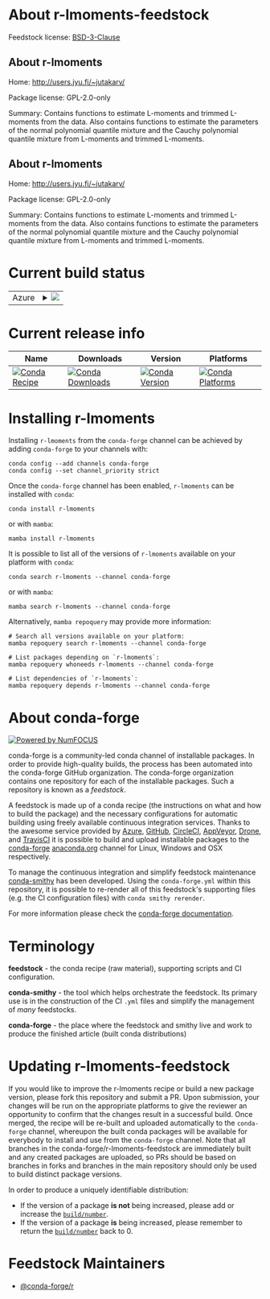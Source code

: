 About r-lmoments-feedstock
==========================

Feedstock license: [BSD-3-Clause](https://github.com/conda-forge/r-lmoments-feedstock/blob/main/LICENSE.txt)


About r-lmoments
----------------

Home: http://users.jyu.fi/~jutakarv/

Package license: GPL-2.0-only

Summary: Contains functions to estimate L-moments and trimmed L-moments from the data. Also contains functions to estimate the parameters of the normal polynomial quantile mixture and the Cauchy polynomial quantile mixture from L-moments and trimmed L-moments.

About r-lmoments
----------------

Home: http://users.jyu.fi/~jutakarv/

Package license: GPL-2.0-only

Summary: Contains functions to estimate L-moments and trimmed L-moments from the data. Also contains functions to estimate the parameters of the normal polynomial quantile mixture and the Cauchy polynomial quantile mixture from L-moments and trimmed L-moments.

Current build status
====================


<table>
    
  <tr>
    <td>Azure</td>
    <td>
      <details>
        <summary>
          <a href="https://dev.azure.com/conda-forge/feedstock-builds/_build/latest?definitionId=1312&branchName=main">
            <img src="https://dev.azure.com/conda-forge/feedstock-builds/_apis/build/status/r-lmoments-feedstock?branchName=main">
          </a>
        </summary>
        <table>
          <thead><tr><th>Variant</th><th>Status</th></tr></thead>
          <tbody><tr>
              <td>linux_64_r_base4.3</td>
              <td>
                <a href="https://dev.azure.com/conda-forge/feedstock-builds/_build/latest?definitionId=1312&branchName=main">
                  <img src="https://dev.azure.com/conda-forge/feedstock-builds/_apis/build/status/r-lmoments-feedstock?branchName=main&jobName=linux&configuration=linux%20linux_64_r_base4.3" alt="variant">
                </a>
              </td>
            </tr><tr>
              <td>linux_64_r_base4.4</td>
              <td>
                <a href="https://dev.azure.com/conda-forge/feedstock-builds/_build/latest?definitionId=1312&branchName=main">
                  <img src="https://dev.azure.com/conda-forge/feedstock-builds/_apis/build/status/r-lmoments-feedstock?branchName=main&jobName=linux&configuration=linux%20linux_64_r_base4.4" alt="variant">
                </a>
              </td>
            </tr><tr>
              <td>osx_64_r_base4.3</td>
              <td>
                <a href="https://dev.azure.com/conda-forge/feedstock-builds/_build/latest?definitionId=1312&branchName=main">
                  <img src="https://dev.azure.com/conda-forge/feedstock-builds/_apis/build/status/r-lmoments-feedstock?branchName=main&jobName=osx&configuration=osx%20osx_64_r_base4.3" alt="variant">
                </a>
              </td>
            </tr><tr>
              <td>osx_64_r_base4.4</td>
              <td>
                <a href="https://dev.azure.com/conda-forge/feedstock-builds/_build/latest?definitionId=1312&branchName=main">
                  <img src="https://dev.azure.com/conda-forge/feedstock-builds/_apis/build/status/r-lmoments-feedstock?branchName=main&jobName=osx&configuration=osx%20osx_64_r_base4.4" alt="variant">
                </a>
              </td>
            </tr><tr>
              <td>win_64_r_base4.3</td>
              <td>
                <a href="https://dev.azure.com/conda-forge/feedstock-builds/_build/latest?definitionId=1312&branchName=main">
                  <img src="https://dev.azure.com/conda-forge/feedstock-builds/_apis/build/status/r-lmoments-feedstock?branchName=main&jobName=win&configuration=win%20win_64_r_base4.3" alt="variant">
                </a>
              </td>
            </tr><tr>
              <td>win_64_r_base4.4</td>
              <td>
                <a href="https://dev.azure.com/conda-forge/feedstock-builds/_build/latest?definitionId=1312&branchName=main">
                  <img src="https://dev.azure.com/conda-forge/feedstock-builds/_apis/build/status/r-lmoments-feedstock?branchName=main&jobName=win&configuration=win%20win_64_r_base4.4" alt="variant">
                </a>
              </td>
            </tr>
          </tbody>
        </table>
      </details>
    </td>
  </tr>
</table>

Current release info
====================

| Name | Downloads | Version | Platforms |
| --- | --- | --- | --- |
| [![Conda Recipe](https://img.shields.io/badge/recipe-r--lmoments-green.svg)](https://anaconda.org/conda-forge/r-lmoments) | [![Conda Downloads](https://img.shields.io/conda/dn/conda-forge/r-lmoments.svg)](https://anaconda.org/conda-forge/r-lmoments) | [![Conda Version](https://img.shields.io/conda/vn/conda-forge/r-lmoments.svg)](https://anaconda.org/conda-forge/r-lmoments) | [![Conda Platforms](https://img.shields.io/conda/pn/conda-forge/r-lmoments.svg)](https://anaconda.org/conda-forge/r-lmoments) |

Installing r-lmoments
=====================

Installing `r-lmoments` from the `conda-forge` channel can be achieved by adding `conda-forge` to your channels with:

```
conda config --add channels conda-forge
conda config --set channel_priority strict
```

Once the `conda-forge` channel has been enabled, `r-lmoments` can be installed with `conda`:

```
conda install r-lmoments
```

or with `mamba`:

```
mamba install r-lmoments
```

It is possible to list all of the versions of `r-lmoments` available on your platform with `conda`:

```
conda search r-lmoments --channel conda-forge
```

or with `mamba`:

```
mamba search r-lmoments --channel conda-forge
```

Alternatively, `mamba repoquery` may provide more information:

```
# Search all versions available on your platform:
mamba repoquery search r-lmoments --channel conda-forge

# List packages depending on `r-lmoments`:
mamba repoquery whoneeds r-lmoments --channel conda-forge

# List dependencies of `r-lmoments`:
mamba repoquery depends r-lmoments --channel conda-forge
```


About conda-forge
=================

[![Powered by
NumFOCUS](https://img.shields.io/badge/powered%20by-NumFOCUS-orange.svg?style=flat&colorA=E1523D&colorB=007D8A)](https://numfocus.org)

conda-forge is a community-led conda channel of installable packages.
In order to provide high-quality builds, the process has been automated into the
conda-forge GitHub organization. The conda-forge organization contains one repository
for each of the installable packages. Such a repository is known as a *feedstock*.

A feedstock is made up of a conda recipe (the instructions on what and how to build
the package) and the necessary configurations for automatic building using freely
available continuous integration services. Thanks to the awesome service provided by
[Azure](https://azure.microsoft.com/en-us/services/devops/), [GitHub](https://github.com/),
[CircleCI](https://circleci.com/), [AppVeyor](https://www.appveyor.com/),
[Drone](https://cloud.drone.io/welcome), and [TravisCI](https://travis-ci.com/)
it is possible to build and upload installable packages to the
[conda-forge](https://anaconda.org/conda-forge) [anaconda.org](https://anaconda.org/)
channel for Linux, Windows and OSX respectively.

To manage the continuous integration and simplify feedstock maintenance
[conda-smithy](https://github.com/conda-forge/conda-smithy) has been developed.
Using the ``conda-forge.yml`` within this repository, it is possible to re-render all of
this feedstock's supporting files (e.g. the CI configuration files) with ``conda smithy rerender``.

For more information please check the [conda-forge documentation](https://conda-forge.org/docs/).

Terminology
===========

**feedstock** - the conda recipe (raw material), supporting scripts and CI configuration.

**conda-smithy** - the tool which helps orchestrate the feedstock.
                   Its primary use is in the construction of the CI ``.yml`` files
                   and simplify the management of *many* feedstocks.

**conda-forge** - the place where the feedstock and smithy live and work to
                  produce the finished article (built conda distributions)


Updating r-lmoments-feedstock
=============================

If you would like to improve the r-lmoments recipe or build a new
package version, please fork this repository and submit a PR. Upon submission,
your changes will be run on the appropriate platforms to give the reviewer an
opportunity to confirm that the changes result in a successful build. Once
merged, the recipe will be re-built and uploaded automatically to the
`conda-forge` channel, whereupon the built conda packages will be available for
everybody to install and use from the `conda-forge` channel.
Note that all branches in the conda-forge/r-lmoments-feedstock are
immediately built and any created packages are uploaded, so PRs should be based
on branches in forks and branches in the main repository should only be used to
build distinct package versions.

In order to produce a uniquely identifiable distribution:
 * If the version of a package **is not** being increased, please add or increase
   the [``build/number``](https://docs.conda.io/projects/conda-build/en/latest/resources/define-metadata.html#build-number-and-string).
 * If the version of a package **is** being increased, please remember to return
   the [``build/number``](https://docs.conda.io/projects/conda-build/en/latest/resources/define-metadata.html#build-number-and-string)
   back to 0.

Feedstock Maintainers
=====================

* [@conda-forge/r](https://github.com/conda-forge/r/)

